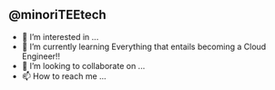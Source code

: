 ## @minoriTEEtech
- 👀 I’m interested in ...
- 🌱 I’m currently learning Everything that entails becoming a Cloud Engineer!!
- 💞️ I’m looking to collaborate on ...
- 📫 How to reach me ...

<!---
minoriTEEtech/minoriTEEtech is a ✨ special ✨ repository because its `README.md` (this file) appears on your GitHub profile.
You can click the Preview link to take a look at your changes. 	![GitHub Light](https://github.com/github-light.png#gh-dark-mode-only)
--->
